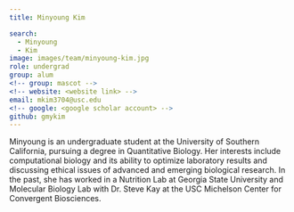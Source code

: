 ```yaml
---
title: Minyoung Kim

search:
  - Minyoung
  - Kim
image: images/team/minyoung-kim.jpg
role: undergrad
group: alum
<!-- group: mascot -->
<!-- website: <website link> -->
email: mkim3704@usc.edu
<!-- google: <google scholar account> -->
github: gmykim
---
```


Minyoung is an undergraduate student at the University of Southern California, pursuing a degree in Quantitative Biology. Her interests include computational biology and its ability to optimize laboratory results and discussing ethical issues of advanced and emerging biological research. In the past, she has worked in a Nutrition Lab at Georgia State University and Molecular Biology Lab with Dr. Steve Kay at the USC Michelson Center for Convergent Biosciences.
